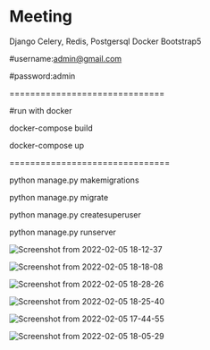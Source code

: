 # Meeting

Django 
Celery, Redis, Postgersql
Docker
Bootstrap5


#username:admin@gmail.com

#password:admin

==============================

#run with docker

docker-compose build

docker-compose up

===============================


python manage.py makemigrations

python manage.py migrate

python manage.py createsuperuser

python manage.py runserver


![Screenshot from 2022-02-05 18-12-37](https://user-images.githubusercontent.com/43889064/152646537-9a54f6a1-a7fc-450b-9e92-d63565117b83.png)


![Screenshot from 2022-02-05 18-18-08](https://user-images.githubusercontent.com/43889064/152646913-fcdb8de0-e57c-4d71-a3e3-539c4060f083.png)


![Screenshot from 2022-02-05 18-28-26](https://user-images.githubusercontent.com/43889064/152647119-0f5066d2-3dba-46ba-b343-54257779af51.png)


![Screenshot from 2022-02-05 18-25-40](https://user-images.githubusercontent.com/43889064/152647022-28a69f1b-285f-471d-b6db-a8afb4d2d7e2.png)


![Screenshot from 2022-02-05 17-44-55](https://user-images.githubusercontent.com/43889064/152645511-018e08b1-32fb-4185-b338-db751de267af.png)


![Screenshot from 2022-02-05 18-05-29](https://user-images.githubusercontent.com/43889064/152646300-c1f875ae-cff1-4feb-946a-e38ea02b171e.png)
